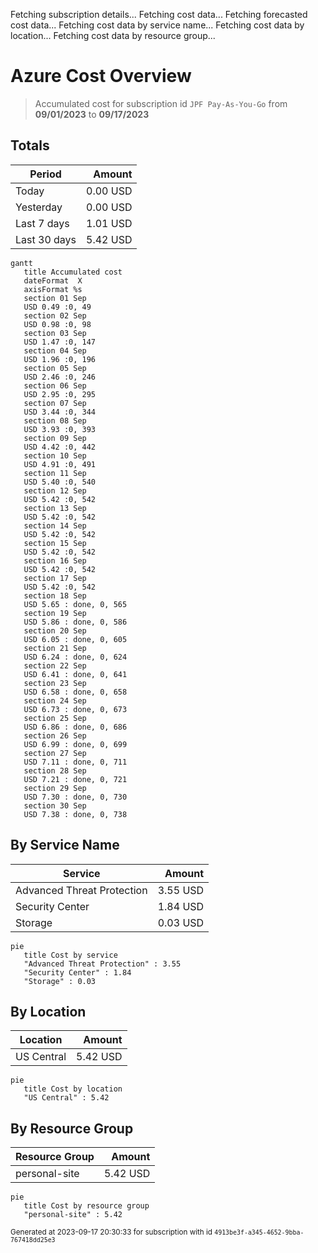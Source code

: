 Fetching subscription details...
Fetching cost data...
Fetching forecasted cost data...
Fetching cost data by service name...
Fetching cost data by location...
Fetching cost data by resource group...
# Azure Cost Overview

> Accumulated cost for subscription id `JPF Pay-As-You-Go` from **09/01/2023** to **09/17/2023**

## Totals

|Period|Amount|
|---|---:|
|Today|0.00 USD|
|Yesterday|0.00 USD|
|Last 7 days|1.01 USD|
|Last 30 days|5.42 USD|

```mermaid
gantt
   title Accumulated cost
   dateFormat  X
   axisFormat %s
   section 01 Sep
   USD 0.49 :0, 49
   section 02 Sep
   USD 0.98 :0, 98
   section 03 Sep
   USD 1.47 :0, 147
   section 04 Sep
   USD 1.96 :0, 196
   section 05 Sep
   USD 2.46 :0, 246
   section 06 Sep
   USD 2.95 :0, 295
   section 07 Sep
   USD 3.44 :0, 344
   section 08 Sep
   USD 3.93 :0, 393
   section 09 Sep
   USD 4.42 :0, 442
   section 10 Sep
   USD 4.91 :0, 491
   section 11 Sep
   USD 5.40 :0, 540
   section 12 Sep
   USD 5.42 :0, 542
   section 13 Sep
   USD 5.42 :0, 542
   section 14 Sep
   USD 5.42 :0, 542
   section 15 Sep
   USD 5.42 :0, 542
   section 16 Sep
   USD 5.42 :0, 542
   section 17 Sep
   USD 5.42 :0, 542
   section 18 Sep
   USD 5.65 : done, 0, 565
   section 19 Sep
   USD 5.86 : done, 0, 586
   section 20 Sep
   USD 6.05 : done, 0, 605
   section 21 Sep
   USD 6.24 : done, 0, 624
   section 22 Sep
   USD 6.41 : done, 0, 641
   section 23 Sep
   USD 6.58 : done, 0, 658
   section 24 Sep
   USD 6.73 : done, 0, 673
   section 25 Sep
   USD 6.86 : done, 0, 686
   section 26 Sep
   USD 6.99 : done, 0, 699
   section 27 Sep
   USD 7.11 : done, 0, 711
   section 28 Sep
   USD 7.21 : done, 0, 721
   section 29 Sep
   USD 7.30 : done, 0, 730
   section 30 Sep
   USD 7.38 : done, 0, 738
```

## By Service Name

|Service|Amount|
|---|---:|
|Advanced Threat Protection|3.55 USD|
|Security Center|1.84 USD|
|Storage|0.03 USD|

```mermaid
pie
   title Cost by service
   "Advanced Threat Protection" : 3.55
   "Security Center" : 1.84
   "Storage" : 0.03
```

## By Location

|Location|Amount|
|---|---:|
|US Central|5.42 USD|

```mermaid
pie
   title Cost by location
   "US Central" : 5.42
```

## By Resource Group

|Resource Group|Amount|
|---|---:|
|personal-site|5.42 USD|

```mermaid
pie
   title Cost by resource group
   "personal-site" : 5.42
```

<sup>Generated at 2023-09-17 20:30:33 for subscription with id `4913be3f-a345-4652-9bba-767418dd25e3`</sup>
